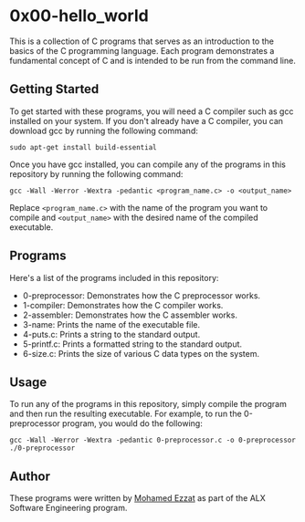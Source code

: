 # 0x00-hello_world
This is a collection of C programs that serves as an introduction to the basics of the C programming language. Each program demonstrates a fundamental concept of C and is intended to be run from the command line.

## Getting Started
To get started with these programs, you will need a C compiler such as gcc installed on your system. If you don't already have a C compiler, you can download gcc by running the following command:

```
sudo apt-get install build-essential 
```

Once you have gcc installed, you can compile any of the programs in this repository by running the following command:

```
gcc -Wall -Werror -Wextra -pedantic <program_name.c> -o <output_name> 
```

Replace `<program_name.c>` with the name of the program you want to compile and `<output_name>` with the desired name of the compiled executable.

## Programs
Here's a list of the programs included in this repository:

- 0-preprocessor: Demonstrates how the C preprocessor works.
- 1-compiler: Demonstrates how the C compiler works.
- 2-assembler: Demonstrates how the C assembler works.
- 3-name: Prints the name of the executable file.
- 4-puts.c: Prints a string to the standard output.
- 5-printf.c: Prints a formatted string to the standard output.
- 6-size.c: Prints the size of various C data types on the system.
## Usage
To run any of the programs in this repository, simply compile the program and then run the resulting executable. For example, to run the 0-preprocessor program, you would do the following:
```
gcc -Wall -Werror -Wextra -pedantic 0-preprocessor.c -o 0-preprocessor
./0-preprocessor
```
## Author
These programs were written by [Mohamed Ezzat](https://github.com/mohvmedezzvt) as part of the ALX Software Engineering program.

